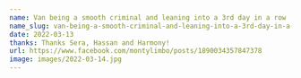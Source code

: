 ```yaml
---
name: Van being a smooth criminal and leaning into a 3rd day in a row
name_slug: van-being-a-smooth-criminal-and-leaning-into-a-3rd-day-in-a-row
date: 2022-03-13
thanks: Thanks Sera, Hassan and Harmony!
url: https://www.facebook.com/montylimbo/posts/1890034357847378
image: images/2022-03-14.jpg
---
```

